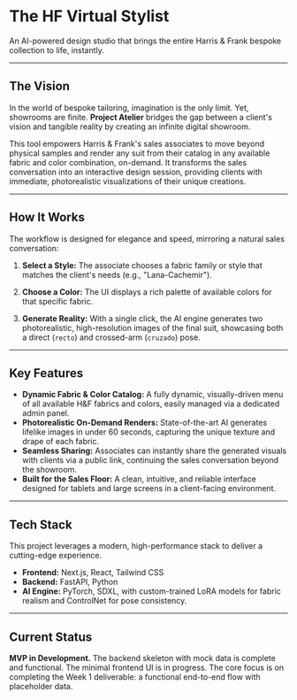 # The HF Virtual Stylist

An AI-powered design studio that brings the entire Harris & Frank bespoke collection to life, instantly.

---

## The Vision

In the world of bespoke tailoring, imagination is the only limit. Yet, showrooms are finite. **Project Atelier** bridges the gap between a client's vision and tangible reality by creating an infinite digital showroom.

This tool empowers Harris & Frank's sales associates to move beyond physical samples and render any suit from their catalog in any available fabric and color combination, on-demand. It transforms the sales conversation into an interactive design session, providing clients with immediate, photorealistic visualizations of their unique creations.

---

## How It Works

The workflow is designed for elegance and speed, mirroring a natural sales conversation:

1.  **Select a Style:** The associate chooses a fabric family or style that matches the client's needs (e.g., "Lana-Cachemir").

2.  **Choose a Color:** The UI displays a rich palette of available colors for that specific fabric.

3.  **Generate Reality:** With a single click, the AI engine generates two photorealistic, high-resolution images of the final suit, showcasing both a direct (`recto`) and crossed-arm (`cruzado`) pose.

---

## Key Features

-   **Dynamic Fabric & Color Catalog:** A fully dynamic, visually-driven menu of all available H&F fabrics and colors, easily managed via a dedicated admin panel.
-   **Photorealistic On-Demand Renders:** State-of-the-art AI generates lifelike images in under 60 seconds, capturing the unique texture and drape of each fabric.
-   **Seamless Sharing:** Associates can instantly share the generated visuals with clients via a public link, continuing the sales conversation beyond the showroom.
-   **Built for the Sales Floor:** A clean, intuitive, and reliable interface designed for tablets and large screens in a client-facing environment.

---

## Tech Stack

This project leverages a modern, high-performance stack to deliver a cutting-edge experience.

-   **Frontend:** Next.js, React, Tailwind CSS
-   **Backend:** FastAPI, Python
-   **AI Engine:** PyTorch, SDXL, with custom-trained LoRA models for fabric realism and ControlNet for pose consistency.

---

## Current Status

**MVP in Development.** The backend skeleton with mock data is complete and functional. The minimal frontend UI is in progress. The core focus is on completing the Week 1 deliverable: a functional end-to-end flow with placeholder data.